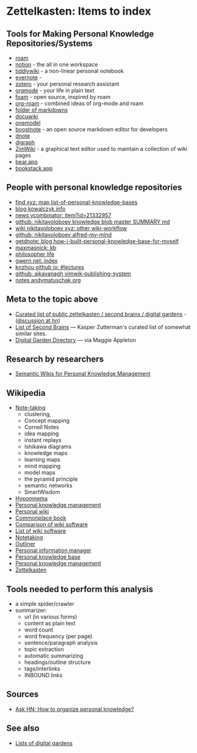 ﻿# Zettelkasten: Items to index

## Tools for Making Personal Knowledge Repositories/Systems

- [roam](https://roamresearch.com/)
- [notion](https://www.notion.so/) - the all in one workspace
- [tiddlywiki](https://tiddlywiki.com/) - a non-linear personal notebook
- [evernote](https://evernote.com/) -
- [zotero](https://zotero.org) - your personal research assistant
- [orgmode](https://orgmode.org/) - your life in plain text
- [foam](https://foambubble.github.io/foam/) - open source, inspired by roam
- [org-roam](https://www.orgroam.com/) - combined ideas of org-mode and roam
- [folder of markdowns](https://til.secretgeek.net)
- [docuwiki](https://www.dokuwiki.org/dokuwiki)
- [onemodel](http://onemodel.org/1/e-9223372036854618119.html)
- [boostnote](https://boostnote.io/) - an open source markdown editor for developers
- [dnote](https://github.com/dnote/dnote)
- [digraph](https://digraph.app/)
- [ZimWiki](https://zim-wiki.org/) - a graphical text editor used to maintain a collection of wiki pages
- [bear.app](https://bear.app)
- [bookstack app](https://www.bookstackapp.com/)

## People with personal knowledge repositories

<!--
NimbleText pattern for formatting this list...
- [<% $row.replace('https://','').replace('www.','').replace('.com','').replace('/',': ').replace(/[\/\.]/g,' ').replace(/\: $/,'').trim() %>]($row)
 -->

- [find xyz: map list-of-personal-knowledge-bases](https://find.xyz/map/list-of-personal-knowledge-bases)
- [blog kowalczyk info](https://blog.kowalczyk.info/)
- [news ycombinator: item?id=21332957](https://news.ycombinator.com/item?id=21332957)
- [github: nikitavoloboev knowledge blob master SUMMARY md](https://github.com/nikitavoloboev/knowledge/blob/master/SUMMARY.md)
- [wiki nikitavoloboev xyz: other wiki-workflow](https://wiki.nikitavoloboev.xyz/other/wiki-workflow)
- [github: nikitavoloboev alfred-my-mind](https://github.com/nikitavoloboev/alfred-my-mind)
- [getdnote: blog how-i-built-personal-knowledge-base-for-myself](https://www.getdnote.com/blog/how-i-built-personal-knowledge-base-for-myself/)
- [maxmasnick: kb](https://maxmasnick.com/kb)
- [philosopher life](https://philosopher.life/)
- [gwern net: index](https://www.gwern.net/index)
- [knzhou github io: #lectures](https://knzhou.github.io/#lectures)
- [github: ajkavanagh vimwik-publishing-system](https://github.com/ajkavanagh/vimwik-publishing-system)
- [notes andymatuschak org](https://notes.andymatuschak.org/)

## Meta to the topic above

- [Curated list of public zettelkasten / second brains / digital gardens](https://github.com/KasperZutterman/Second-Brain) - ([discussion at hn](https://news.ycombinator.com/item?id=23383333))
- [List of Second Brains](https://github.com/KasperZutterman/Second-Brain#second-brain) &mdash; Kasper Zutterman's curated list of somewhat similar sites.
- [Digital Garden Directory](https://github.com/MaggieAppleton/digital-gardeners/#digital-garden-directory) &mdash; via Maggie Appleton

## Research by researchers

- [Semantic Wikis for Personal Knowledge Management](https://www.researchgate.net/publication/221464145_Semantic_Wikis_for_Personal_Knowledge_Management)

## Wikipedia

- [Note-taking](https://en.wikipedia.org/wiki/Note-taking)
  - clustering,
  - Concept mapping
  - Cornell Notes
  - idea mapping
  - instant replays
  - Ishikawa diagrams
  - knowledge maps
  - learning maps
  - mind mapping
  - model maps
  - the pyramid principle
  - semantic networks
  - SmartWisdom
- [Hypomnema](https://en.wikipedia.org/wiki/Hypomnema)
- [Personal knowledge management](https://en.wikipedia.org/wiki/Personal_knowledge_management)
- [Personal wiki](https://en.wikipedia.org/wiki/Personal_wiki)
- [Commonplace book](https://en.wikipedia.org/wiki/Commonplace_book)
- [Comparison of wiki software](https://en.wikipedia.org/wiki/Comparison_of_wiki_software)
- [List of wiki software](https://en.wikipedia.org/wiki/List_of_wiki_software)
- [Notetaking](https://en.wikipedia.org/wiki/Notetaking)
- [Outliner](https://en.wikipedia.org/wiki/Outliner)
- [Personal information manager](https://en.wikipedia.org/wiki/Personal_information_manager)
- [Personal knowledge base](https://en.wikipedia.org/wiki/Personal_knowledge_base)
- [Personal knowledge management](https://en.wikipedia.org/wiki/Personal_knowledge_management)
- [Zettelkasten](https://en.wikipedia.org/wiki/Zettelkasten)

## Tools needed to perform this analysis

- a simple spider/crawler
- summarizer:
  - url (in various forms)
  - content as plain text
  - word count
  - word frequency (per page)
  - sentence/paragraph analysis
  - topic extraction
  - automatic summarizing
  - headings/outline structure
  - tags/interlinks
  - INBOUND links

## Sources

- [Ask HN: How to organize personal knowledge?](https://news.ycombinator.com/item?id=17892731)

## See also

- [Lists of digital gardens](../digital_gardens/lists_of_digital_gardens.md)
